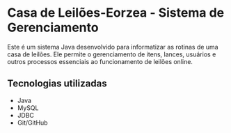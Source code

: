 # Casa de Leilões-Eorzea - Sistema de Gerenciamento

Este é um sistema Java desenvolvido para informatizar as rotinas de uma casa de leilões. Ele permite o gerenciamento de itens, lances, usuários e outros processos essenciais ao funcionamento de leilões online.

## Tecnologias utilizadas

- Java
- MySQL
- JDBC
- Git/GitHub
